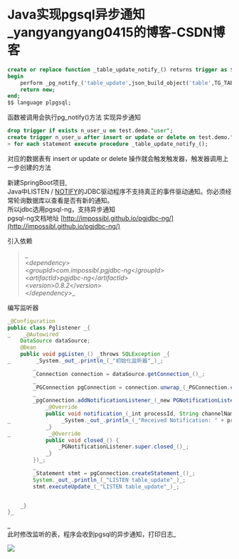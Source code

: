 # Java实现pgsql异步通知_yangyangyang0415的博客-CSDN博客
```sql
create or replace function _table_update_notify_() returns trigger as $$
begin
    perform _pg_notify_('table_update',json_build_object('table',TG_TABLE_NAME,'timestamp',current_timestamp)::text);
    return new;
end;
$$ language plpgsql;

```

函数被调用会执行pg_notify()方法 实现异步通知

```sql
drop trigger if exists n_user_u on test.demo."user";
create trigger n_user_u after insert or update or delete on test.demo."user"
> for each statement execute procedure _table_update_notify_();

```

对应的数据表有 insert or update or delete 操作就会触发触发器，触发器调用上一步创建的方法

新建SpringBoot项目,  
Java中LISTEN / [NOTIFY](https://so.csdn.net/so/search?q=NOTIFY&spm=1001.2101.3001.7020)的JDBC驱动程序不支持真正的事件驱动通知。你必须经常轮询数据库以查看是否有新的通知。  
所以jdbc选用pgsql-ng，支持异步通知  
pgsql-ng文档地址 [http://impossibl.github.io/pgjdbc-ng/](http://impossibl.github.io/pgjdbc-ng/)

引入依赖

> _  
> <_dependency_>  
> <_groupId_>_com.impossibl.pgjdbc-ng_</_groupId_>  
> <_artifactId_>_pgjdbc-ng_</_artifactId_>  
> <_version_>_0.8.2_</_version_>  
> </_dependency_>_

编写监听器

```java
_@Configuration
public class Pglistener _{
_    _@Autowired
    DataSource dataSource;
    @Bean
    public void pgListen_() _throws SQLException _{
_        _System._out_.println_(_"初始化监听器"_)_;
        _
        _Connection connection = dataSource.getConnection_()_;
        _
        _PGConnection pgConnection = connection.unwrap_(_PGConnection.class_)_;
        _
        _pgConnection.addNotificationListener_(_new PGNotificationListener_() {
            _@Override
            public void notification_(_int processId, String channelName, String payload_) {
_                _System._out_.println_(_"Received Notification: " + processId + ", " + channelName + ", " + payload_)_;
            _}
_            _@Override
            public void closed_() {
                _PGNotificationListener.super.closed_()_;
            _}
        })_;
        _
        _Statement stmt = pgConnection.createStatement_()_;
        System._out_.println_(_"LISTEN table_update"_)_;
        stmt.executeUpdate_(_"LISTEN table_update"_)_;


    _}
}_

```

_  
此时修改监听的表，程序会收到pgsql的异步通知，打印日志_

![](https://img-blog.csdnimg.cn/d23f856efbfc4f34bd4f9555e2e3560c.png)